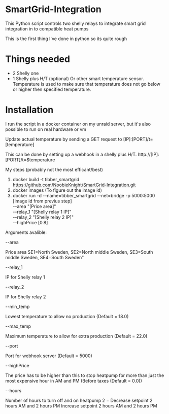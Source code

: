 # SmartGrid-Integration

This Python script controls two shelly relays to integrate smart grid integration in to compatible heat pumps

This is the first thing I've done in python so its quite rough

# Things needed

* 2 Shelly one
* 1 Shelly plus H/T (optional)
  Or other smart temperature sensor. Temperature is used to make sure that temperature does not go below or higher then specified temperature.
  

# Installation

I run the script in a docker container on my unraid server, but it's also possible to run on real hardware or vm

Update actual temperature by sending a GET request to [IP]:[PORT]/t=[temperature]

This can be done by setting up a webhook in a shelly plus H/T.
  http://[IP]:[PORT]/t=$temperature
  

My steps (probably not the most efficant/best)
1. docker build -t tibber_smartgrid https://github.com/NoobieKnight/SmartGrid-Integration.git
2. docker images (To figure out the image id)
3. docker run -d --name=tibber_smartgrid --net=bridge -p 5000:5000 [image id from previus step] \
                 --area "[Price area]" \
                 --relay_1 "[Shelly relay 1 IP]" \
                 --relay_2 "[Shelly relay 2 IP]" \
                 --highPrice [0.8]

Arguments avalible:

--area

Price area SE1=North Sweden, SE2=North middle Sweden, SE3=South middle Sweden, SE4=South Sweden"
  
  
--relay_1

IP for Shelly relay 1
  
  
--relay_2

IP for Shelly relay 2
  
  
--min_temp

Lowest temperature to allow no production (Default = 18.0)
  
  
--max_temp

Maximum temperature to allow for extra production (Default = 22.0)
  
  
--port

Port for webhook server (Default = 5000)
  
  
--highPrice


The price has to be higher than this to stop heatpump for more than just the most expensive hour in AM and PM (Before taxes (Default = 0.0))


--hours


Number of hours to turn off and on heatpump 2 = Decrease setpoint 2 hours AM and 2 hours PM Increase setpoint 2 hours AM and 2 hours PM

  
